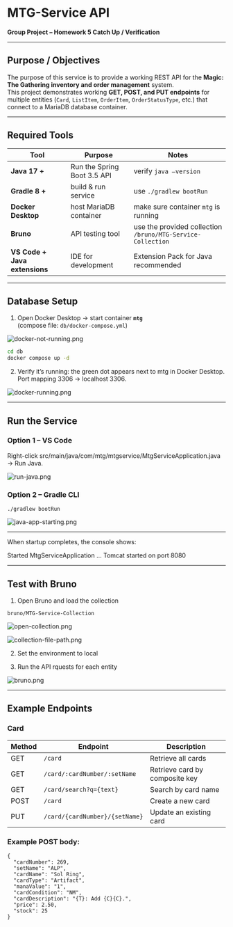# MTG-Service API  
**Group Project – Homework 5 Catch Up / Verification**

---

## Purpose / Objectives
The purpose of this service is to provide a working REST API for the **Magic: The Gathering inventory and order management** system.  
This project demonstrates working **GET, POST, and PUT endpoints** for multiple entities (`Card`, `ListItem`, `OrderItem`, `OrderStatusType`, etc.) that connect to a MariaDB database container.

---

## Required Tools
| Tool | Purpose | Notes |
|------|----------|-------|
| **Java 17 +** | Run the Spring Boot 3.5 API | verify `java –version` |
| **Gradle 8 +** | build & run service | use `./gradlew bootRun` |
| **Docker Desktop** | host MariaDB container | make sure container `mtg` is running |
| **Bruno** | API testing tool | use the provided collection `/bruno/MTG-Service-Collection` |
| **VS Code + Java extensions** | IDE for development | Extension Pack for Java recommended |

---

## Database Setup

1. Open Docker Desktop → start container **`mtg`**  
   (compose file: `db/docker-compose.yml`)

![docker-not-running.png](images/docker-not-running.png)

   ```bash
   cd db
   docker compose up -d
```
2. Verify it’s running: the green dot appears next to mtg in Docker Desktop. Port mapping 3306 → localhost 3306.

![docker-running.png](images/docker-running.png)

---
## Run the Service

### Option 1 – VS Code

Right-click src/main/java/com/mtg/mtgservice/MtgServiceApplication.java → Run Java.

![run-java.png](images/run-java.png)

### Option 2 – Gradle CLI
```
./gradlew bootRun
```

![java-app-starting.png](images/java-app-start.png)

---
When startup completes, the console shows:

Started MtgServiceApplication ... Tomcat started on port 8080

---
## Test with Bruno

1. Open Bruno and load the collection
```
bruno/MTG-Service-Collection
```
![open-collection.png](images/open-collection.png)

![collection-file-path.png](images/collection-file-path.png)

2. Set the environment to local

3. Run the API rquests for each entity

![bruno.png](images/bruno.png)

---
## Example Endpoints

### Card

| Method | Endpoint | Description |
|--------|-----------|--------------|
| GET | `/card` | Retrieve all cards |
| GET | `/card/:cardNumber/:setName` | Retrieve card by composite key |
| GET | `/card/search?q={text}` | Search by card name |
| POST | `/card` | Create a new card |
| PUT | `/card/{cardNumber}/{setName}` | Update an existing card |

### Example POST body:
```
{
  "cardNumber": 269,
  "setName": "ALP",
  "cardName": "Sol Ring",
  "cardType": "Artifact",
  "manaValue": "1",
  "cardCondition": "NM",
  "cardDescription": "{T}: Add {C}{C}.",
  "price": 2.50,
  "stock": 25
}
```
